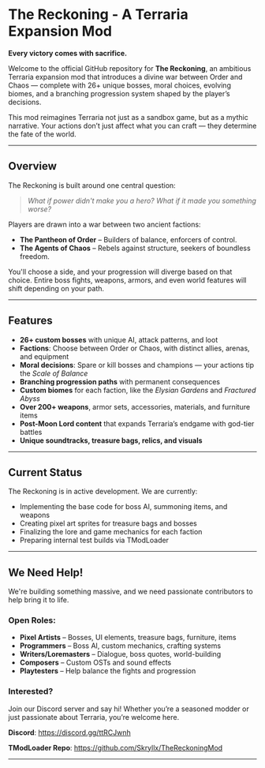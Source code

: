 #  The Reckoning - A Terraria Expansion Mod

**Every victory comes with sacrifice.**

Welcome to the official GitHub repository for **The Reckoning**, an ambitious Terraria expansion mod that introduces a divine war between Order and Chaos — complete with 26+ unique bosses, moral choices, evolving biomes, and a branching progression system shaped by the player’s decisions.

This mod reimagines Terraria not just as a sandbox game, but as a mythic narrative. Your actions don’t just affect what you can craft — they determine the fate of the world.

---

##  Overview

The Reckoning is built around one central question:
> *What if power didn't make you a hero? What if it made you something worse?*

Players are drawn into a war between two ancient factions:
- **The Pantheon of Order** – Builders of balance, enforcers of control.
- **The Agents of Chaos** – Rebels against structure, seekers of boundless freedom.

You'll choose a side, and your progression will diverge based on that choice. Entire boss fights, weapons, armors, and even world features will shift depending on your path.

---

## Features

- **26+ custom bosses** with unique AI, attack patterns, and loot
- **Factions**: Choose between Order or Chaos, with distinct allies, arenas, and equipment
- **Moral decisions**: Spare or kill bosses and champions — your actions tip the *Scale of Balance*
- **Branching progression paths** with permanent consequences
- **Custom biomes** for each faction, like the *Elysian Gardens* and *Fractured Abyss*
- **Over 200+ weapons**, armor sets, accessories, materials, and furniture items
- **Post-Moon Lord content** that expands Terraria’s endgame with god-tier battles
- **Unique soundtracks, treasure bags, relics, and visuals**

---

## Current Status

The Reckoning is in active development. We are currently:
- Implementing the base code for boss AI, summoning items, and weapons
- Creating pixel art sprites for treasure bags and bosses
- Finalizing the lore and game mechanics for each faction
- Preparing internal test builds via TModLoader

---

## We Need Help!

We're building something massive, and we need passionate contributors to help bring it to life.

### Open Roles:
- **Pixel Artists** – Bosses, UI elements, treasure bags, furniture, items
- **Programmers** – Boss AI, custom mechanics, crafting systems
- **Writers/Loremasters** – Dialogue, boss quotes, world-building
- **Composers** – Custom OSTs and sound effects
- **Playtesters** – Help balance the fights and progression

### Interested?
Join our Discord server and say hi! Whether you’re a seasoned modder or just passionate about Terraria, you’re welcome here.

 **Discord**: https://discord.gg/ttRCJwnh
 
 **TModLoader Repo**: https://github.com/Skryllx/TheReckoningMod

---
